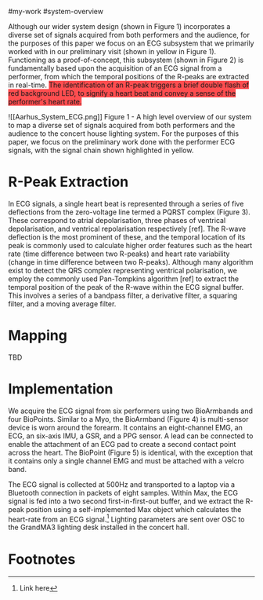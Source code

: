 #my-work #system-overview

Although our wider system design (shown in Figure 1) incorporates a diverse set of signals acquired from both performers and the audience, for the purposes of this paper we focus on an ECG subsystem that we primarily worked with in our preliminary visit (shown in yellow in Figure 1). Functioning as a proof-of-concept, this subsystem (shown in Figure 2) is fundamentally based upon the acquisition of an ECG signal from a performer, from which the temporal positions of the R-peaks are extracted in real-time. <span style="background:#ff4d4f">The identification of an R-peak triggers a brief double flash of red background LED, to signify a heart beat and convey a sense of the performer's heart rate.</span>


![[Aarhus_System_ECG.png]]
Figure 1 - A high level overview of our system to map a diverse set of signals acquired from both performers and the audience to the concert house lighting system. For the purposes of this paper, we focus on the preliminary work done with the performer ECG signals, with the signal chain shown highlighted in yellow.

# R-Peak Extraction

 In ECG signals, a single heart beat is represented through a series of five deflections from the zero-voltage line termed a PQRST complex (Figure 3). These correspond to atrial depolarisation, three phases of ventrical depolarisation, and ventrical repolarisation respectively [ref]. The R-wave deflection is the most prominent of these, and the temporal location of its peak is commonly used to calculate higher order features such as the heart rate (time difference between two R-peaks) and heart rate variability (change in time difference between two R-peaks). Although many algorithm exist to detect the QRS complex representing ventrical polarisation, we employ the commonly used Pan-Tompkins algorithm [ref] to extract the temporal position of the peak of the R-wave within the ECG signal buffer. This involves a series of a bandpass filter, a derivative filter, a squaring filter, and a moving average filter. 
# Mapping

TBD

# Implementation

We acquire the ECG signal from six performers using two BioArmbands and four BioPoints. Similar to a Myo, the BioArmband  (Figure 4) is multi-sensor device is worn around the forearm. It contains an eight-channel EMG, an ECG, an six-axis IMU, a GSR, and a PPG sensor. A lead can be connected to enable the attachment of an ECG pad to create a second contact point across the heart. The BioPoint (Figure 5) is identical, with the exception that it contains only a single channel EMG and must be attached with a velcro band.

The ECG signal is collected at 500Hz and transported to a laptop via a Bluetooth connection in packets of eight samples. Within Max, the ECG signal is fed into a two second first-in-first-out buffer, and we extract the R-peak position using a self-implemented Max object which calculates the heart-rate from an ECG signal.[^1] Lighting parameters are sent over OSC to the GrandMA3 lighting desk installed in the concert hall.
# Footnotes

[^1]: Link here